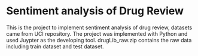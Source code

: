 # Sentiment analysis of Drug Review
This is the project to implement sentiment analysis of drug review, datasets came from UCI repository.
The project was implemented with Python and used Juypter as the developing tool.
drugLib_raw.zip contains the raw data including train dataset and test dataset.
